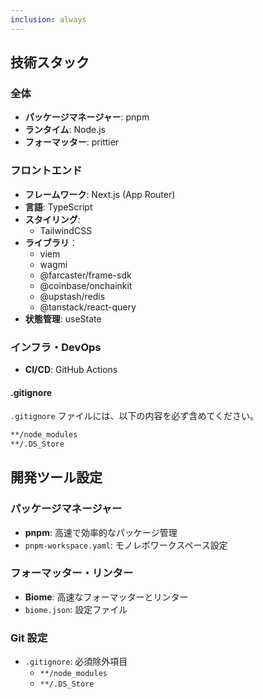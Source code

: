 ```yaml
---
inclusion: always
---
```


## 技術スタック

### 全体
- **パッケージマネージャー**: pnpm
- **ランタイム**: Node.js
- **フォーマッター**: prittier

### フロントエンド
- **フレームワーク**: Next.js (App Router)
- **言語**: TypeScript
- **スタイリング**: 
  - TailwindCSS
- **ライブラリ**： 
  - viem
  - wagmi
  - @farcaster/frame-sdk
  - @coinbase/onchainkit
  - @upstash/redis
  - @tanstack/react-query
- **状態管理**: useState

### インフラ・DevOps
- **CI/CD**: GitHub Actions

#### .gitignore

`.gitignore` ファイルには、以下の内容を必ず含めてください。

```txt
**/node_modules
**/.DS_Store
```

## 開発ツール設定

### パッケージマネージャー

- **pnpm**: 高速で効率的なパッケージ管理
- `pnpm-workspace.yaml`: モノレポワークスペース設定

### フォーマッター・リンター

- **Biome**: 高速なフォーマッターとリンター
- `biome.json`: 設定ファイル

### Git 設定

- `.gitignore`: 必須除外項目
  - `**/node_modules`
  - `**/.DS_Store`

